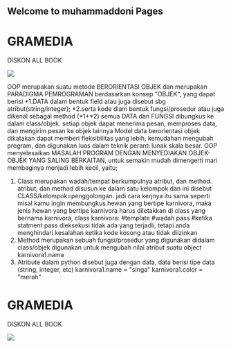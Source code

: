 ## Welcome to muhammaddoni Pages
<html>
  <head>
    <body>
 
<div class="container">
  <div class="content">
    <h1>GRAMEDIA</h1>
    <p>DISKON ALL BOOK</p>
  </div>
</div>


<a href="https://click.accesstrade.co.id/adv.php?rk=00131n000lkf" target="_blank"><img border="0" src="https://imp.accesstrade.co.id/img.php?rk=00131n000lkf" /></a>


OOP merupakan suatu metode BERORIENTASI OBJEK dan merupakan PARADIGMA PEMROGRAMAN berdasarkan konsep
"OBJEK", yang dapat berisi
*1.DATA dalam bentuk field atau juga disebut sbg atribut(string/integer);
*2.serta kode dlam bentuk fungsi/prosedur atau juga dikenal sebagai method
(*1+*2) semua DATA dan FUNGSI dibungkus ke dalam class/objek.
setiap objek dapat menerima pesan, memproses data, dan mengirim pesan ke objek lainnya
Model data berorientasi objek dikatakan dapat memberi fleksibilitas yang lebih, kemudahan mengubah program, dan digunakan luas dalam teknik peranti lunak skala besar.
OOP menyelesaikan MASALAH PROGRAM DENGAN MENYEDIAKAN OBJEK-OBJEK YANG SALING BERKAITAN, untuk semakin mudah dimengerti mari membaginya menjadi lebih kecil, yaitu;
1. Class merupakan wadah/tempat berkumpulnya atribut, dan method. atribut, dan method
disusun ke dalam satu kelompok dan ini disebut CLASS/kelompok=penggolongan.
jadi cara kerjnya itu sama seperti misal kamu ingin membungkus hewan yang bertipe karnivora, maka jenis
hewan yang bertipe karnivora harus diletakkan di class yang bernama karnivora, 
	class karnivora: #template #wadah
    pass #ketika statment pass dieksekusi tidak ada yang terjadii, tetapi anda menghindari kesalahan ketika kode kosong atau tidak diizinkan
2. Method merupakan sebuah fungsi/prosedur yang digunakan didalam class/objek digunakan untuk mengubah 
nilai atribut suatu object
	karnivora1.nama
3. Atribute dalam python disebut juga dengan data, data berisi tipe data (string, integer, etc)
	karnivora1.name = "singa"
	karnivora1.color = "merah"



<div class="container">
  <div class="content">
    <h1>GRAMEDIA</h1>
    <p>DISKON ALL BOOK</p>
  </div>
</div>


<a href="https://click.accesstrade.co.id/adv.php?rk=00131n000lkf" target="_blank"><img border="0" src="https://imp.accesstrade.co.id/img.php?rk=00131n000lkf" /></a>

</body>
</head>
</html>
